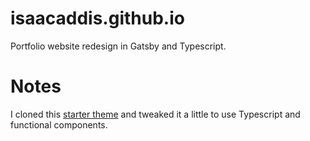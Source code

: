 # isaacaddis.github.io

Portfolio website redesign in Gatsby and Typescript.

# Notes

I cloned this [starter theme](https://github.com/thomaswang/gatsby-personal-starter-blog) and tweaked it a little to use Typescript and functional components.